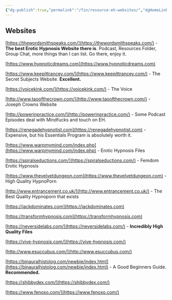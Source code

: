 ```yaml
---
{"dg-publish":true,"permalink":"/fin/resource-eh-websites/","dgHomeLink":true,"dgPassFrontmatter":false}
---
```



## Websites

[https://thewordsmithspeaks.com/](https://thewordsmithspeaks.com/) - **The best Erotic Hypnosis Website there is**. Podcast, Resources Folder, Group Chat, more things than I can list. Go there, enjoy it.

[https://www.hypnoticdreams.com](https://www.hypnoticdreams.com)

[https://www.keepittrancey.com/](https://www.keepittrancey.com/) - The Secret Subjects Website. **Excellent.**

[https://voicekink.com/](https://voicekink.com/) - The Voice

[http://www.taoofthecrown.com/](http://www.taoofthecrown.com/) - Joseph Crowns Website

[http://powerinpractice.com/](http://powerinpractice.com/) - Some Podcast Episodes deal with Mindfucks and touch on EH.

[https://renegadehypnotist.com](https://renegadehypnotist.com) - Expensive, but his Essentials Program is absolutely worth it.

[https://www.warpmymind.com/index.php](https://www.warpmymind.com/index.php) - Erotic Hypnosis Files

[https://spiralseductions.com/](https://spiralseductions.com/) - Femdom Erotic Hypnosis

[https://www.thevelvetdungeon.com](https://www.thevelvetdungeon.com) - High Quality HypnoPorn

[http://www.entrancement.co.uk/](http://www.entrancement.co.uk/) - The Best Quality Hypnoporn that exists

[https://jackdominates.com](https://jackdominates.com)

[https://transformhypnosis.com](https://transformhypnosis.com)

[https://neversidelabs.com/](https://neversidelabs.com/) - **Incredibly High Quality Files**

[https://vive-hypnosis.com/](https://vive-hypnosis.com/)

[http://www.esuccubus.com/](http://www.esuccubus.com/)

[https://binauralhistolog.com/newbie/index.html](https://binauralhistolog.com/newbie/index.html) - A Good Beginners Guide. **Recommended.**

[https://shibbydex.com/](https://shibbydex.com/)

[https://www.fenoxo.com/](https://www.fenoxo.com/)